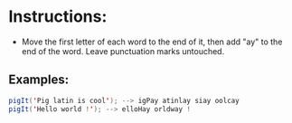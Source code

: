 # Instructions:

* Move the first letter of each word to the end of it, then add "ay" to the end of the word. Leave punctuation marks
  untouched.

## Examples:

```java
pigIt('Pig latin is cool'); --> igPay atinlay siay oolcay
pigIt('Hello world !'); --> elloHay orldway !
